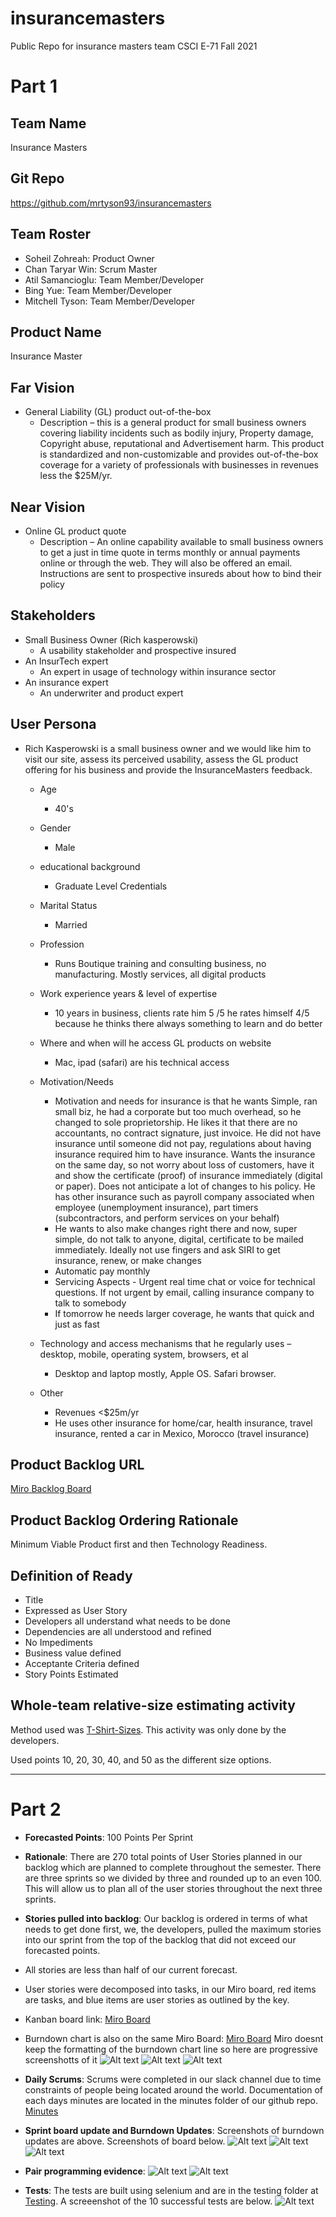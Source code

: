 # **insurancemasters**

Public Repo for insurance masters team CSCI E-71 Fall 2021

# Part 1

## Team Name

Insurance Masters

## Git Repo

<https://github.com/mrtyson93/insurancemasters>

## Team Roster

- Soheil Zohreah: Product Owner
- Chan Taryar Win: Scrum Master
- Atil Samancioglu: Team Member/Developer
- Bing Yue: Team Member/Developer
- Mitchell Tyson: Team Member/Developer

## Product Name

Insurance Master

## Far Vision

- General Liability (GL) product out-of-the-box
  - Description – this is a general product for small business owners covering liability incidents such as bodily injury, Property damage, Copyright abuse, reputational and Advertisement harm. This product is standardized and non-customizable and provides out-of-the-box coverage for a variety of professionals with businesses in revenues less the $25M/yr.

## Near Vision

- Online GL product quote
  - Description – An online capability available to small business owners to get a just in time quote in terms monthly or annual payments online or through the web. They will also be offered an email. Instructions are sent to prospective insureds about how to bind their policy

## Stakeholders

- Small Business Owner (Rich kasperowski)
  - A usability stakeholder and prospective insured
- An InsurTech expert
  - An expert in usage of technology within insurance sector
- An insurance expert
  - An underwriter and product expert

## User Persona

- Rich Kasperowski is a small business owner and we would like him to visit our site, assess its perceived usability, assess the GL product offering for his business and provide the InsuranceMasters feedback.

  - Age
    - 40's
  - Gender
    - Male
  - educational background
    - Graduate Level Credentials
  - Marital Status
    - Married
  - Profession
    - Runs Boutique training and consulting business, no manufacturing. Mostly services, all digital products
  - Work experience years & level of expertise
    - 10 years in business, clients rate him 5 /5 he rates himself 4/5 because he thinks there always something to learn and do better
  - Where and when will he access GL products on website
    - Mac, ipad (safari) are his technical access
  - Motivation/Needs
    - Motivation and needs for insurance is that he wants Simple, ran small biz, he had a corporate but too much overhead, so he changed to sole proprietorship. He likes it that there are no accountants, no contract signature, just invoice. He did not have insurance until someone did not pay, regulations about having insurance required him to have insurance. Wants the insurance on the same day, so not worry about loss of customers, have it and show the certificate (proof) of insurance immediately (digital or paper). Does not anticipate a lot of changes to his policy. He has other insurance such as payroll company associated when employee (unemployment insurance), part timers (subcontractors, and perform services on your behalf)
    - He wants to also make changes right there and now, super simple, do not talk to anyone, digital, certificate to be mailed immediately. Ideally not use fingers and ask SIRI to get insurance, renew, or make changes
    - Automatic pay monthly
    - Servicing Aspects - Urgent real time chat or voice for technical questions. If not urgent by email, calling insurance company to talk to somebody
    - If tomorrow he needs larger coverage, he wants that quick and just as fast
  - Technology and access mechanisms that he regularly uses – desktop, mobile, operating system, browsers, et al

    - Desktop and laptop mostly, Apple OS. Safari browser.

  - Other
    - Revenues <$25m/yr
    - He uses other insurance for home/car, health insurance, travel insurance, rented a car in Mexico, Morocco (travel insurance)

## Product Backlog URL

[Miro Backlog Board](https://miro.com/app/board/o9J_lnCeYTY=/?invite_link_id=792056423560)

## Product Backlog Ordering Rationale

Minimum Viable Product first and then Technology Readiness.

## Definition of Ready

- Title
- Expressed as User Story
- Developers all understand what needs to be done
- Dependencies are all understood and refined
- No Impediments
- Business value defined
- Acceptante Criteria defined
- Story Points Estimated

## Whole-team relative-size estimating activity

Method used was [T-Shirt-Sizes](https://www.c-sharpcorner.com/article/agile-story-point-estimation-techniques-t-shirt-sizing/). This activity was only done by the developers.

Used points 10, 20, 30, 40, and 50 as the different size options.

---

# Part 2

- **Forecasted Points**: 100 Points Per Sprint
- **Rationale**: There are 270 total points of User Stories planned in our backlog which are planned to complete throughout the semester. There are three sprints so we divided by three and rounded up to an even 100. This will allow us to plan all of the user stories throughout the next three sprints.

- **Stories pulled into backlog**: Our backlog is ordered in terms of what needs to get done first, we, the developers, pulled the maximum stories into our sprint from the top of the backlog that did not exceed our forecasted points.

- All stories are less than half of our current forecast.
- User stories were decomposed into tasks, in our Miro board, red items are tasks, and blue items are user stories as outlined by the key.

- Kanban board link: [Miro Board](https://miro.com/app/board/o9J_lnCeYTY=/?invite_link_id=692868496345)

- Burndown chart is also on the same Miro Board: [Miro Board](https://miro.com/app/board/o9J_lnCeYTY=/?invite_link_id=692868496345) Miro doesnt keep the formatting of the burndown chart line so here are progressive screenshotts of it ![Alt text](/Sprint1/kanban1.png?raw=true) ![Alt text](/Sprint1/kanban2.png?raw=true) ![Alt text](/Sprint1/kanban3.png?raw=true)

- **Daily Scrums**: Scrums were completed in our slack channel due to time constraints of people being located around the world. Documentation of each days minutes are located in the minutes folder of our github repo. [Minutes](https://github.com/mrtyson93/insurancemasters/tree/main/minutes)

- **Sprint board update and Burndown Updates**: Screenshots of burndown updates are above. Screenshots of board below. ![Alt text](/Sprint1/backlog1.png?raw=true) ![Alt text](/Sprint1/backlog2.png?raw=true) ![Alt text](/Sprint1/backlog3.png?raw=true)

- **Pair programming evidence**: ![Alt text](/Sprint1/pairprogram1.png?raw=true) ![Alt text](/Sprint1/pairprogram2.png?raw=true)

- **Tests**: The tests are built using selenium and are in the testing folder at [Testing](https://github.com/mrtyson93/insurancemasters/tree/main/testing). A screeenshot of the 10 successful tests are below. ![Alt text](/Sprint1/tests.png?raw=true)
